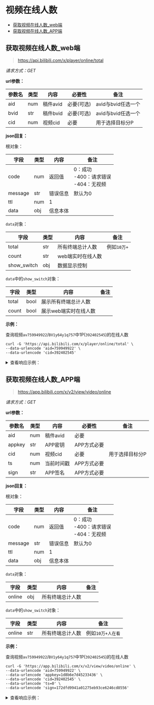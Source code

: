 # 视频在线人数

- [获取视频在线人数_web端](#获取视频在线人数_web端)
- [获取视频在线人数_APP端](#获取视频在线人数_APP端)

## 获取视频在线人数_web端

> https://api.bilibili.com/x/player/online/total

*请求方式：GET*

**url参数：**

| 参数名 | 类型 | 内容     | 必要性     | 备注               |
| ------ | ---- | -------- | ---------- | ------------------ |
| aid    | num  | 稿件avid | 必要(可选) | avid与bvid任选一个 |
| bvid   | str  | 稿件bvid | 必要(可选) | avid与bvid任选一个 |
| cid    | num  | 视频cid  | 必要       | 用于选择目标分P    |

**json回复：**

根对象：

| 字段    | 类型 | 内容     | 备注                                          |
| ------- | ---- | -------- | --------------------------------------------- |
| code    | num  | 返回值   | 0：成功<br />-400：请求错误<br />-404：无视频 |
| message | str  | 错误信息 | 默认为0                                       |
| ttl     | num  | 1        |                                               |
| data    | obj  | 信息本体 |                                               |

`data`对象：

| 字段        | 类型 | 内容              | 备注        |
| ----------- | ---- | ----------------- | ----------- |
| total       | str  | 所有终端总计人数  | 例如`10万+` |
| count       | str  | web端实时在线人数 |             |
| show_switch | obj  | 数据显示控制      |             |

`data`中的`show_switch`对象：

| 字段  | 类型 | 内容                  | 备注 |
| ----- | ---- | --------------------- | ---- |
| total | bool | 展示所有终端总计人数  |      |
| count | bool | 展示web端实时在线人数 |      |

**示例：**

查询视频`av759949922`/`BV1y64y1q757`中1P(`392402545`)的在线人数

```shell
curl -G 'https://api.bilibili.com/x/player/online/total' \
--data-urlencode 'aid=759949922' \
--data-urlencode 'cid=392402545'
```

<details>
<summary>查看响应示例：</summary>

```json
{
    "code": 0,
    "message": "0",
    "ttl": 1,
    "data": {
        "total": "9.4万+",
        "count": "50953",
        "show_switch": {
            "total": true,
            "count": true
        }
    }
}
```

</details>

## 获取视频在线人数_APP端

> https://app.bilibili.com/x/v2/view/video/online

*请求方式：GET*

**url参数：**

| 参数名 | 类型 | 内容       | 必要性      | 备注            |
| ------ | ---- | ---------- | ----------- | --------------- |
| aid    | num  | 稿件avid   | 必要        |                 |
| appkey | str  | APP密钥    | APP方式必要 |                 |
| cid    | num  | 视频cid    | 必要        | 用于选择目标分P |
| ts     | num  | 当前时间戳 | APP方式必要 |                 |
| sign   | str  | APP签名    | APP方式必要 |                 |

**json回复：**

根对象：

| 字段    | 类型 | 内容     | 备注                                          |
| ------- | ---- | -------- | --------------------------------------------- |
| code    | num  | 返回值   | 0：成功<br />-400：请求错误<br />-404：无视频 |
| message | str  | 错误信息 | 默认为0                                       |
| ttl     | num  | 1        |                                               |
| data    | obj  | 信息本体 |                                               |

`data`对象：

| 字段   | 类型 | 内容             | 备注 |
| ------ | ---- | ---------------- | ---- |
| online | obj  | 所有终端总计人数 |      |

`data`中的`show_switch`对象：

| 字段   | 类型 | 内容             | 备注              |
| ------ | ---- | ---------------- | ----------------- |
| online | str  | 所有终端总计人数 | 例如`10万+人在看` |

**示例：**

查询视频`av759949922`/`BV1y64y1q757`中1P(`392402545`)的在线人数

```shell
curl -G 'https://app.bilibili.com/x/v2/view/video/online' \
--data-urlencode 'aid=759949922' \
--data-urlencode 'appkey=1d8b6e7d45233436' \
--data-urlencode 'cid=392402545' \
--data-urlencode 'ts=0' \
--data-urlencode 'sign=172dfd9941a01275eb93ce6246cd8556'
```

<details>
<summary>查看响应示例：</summary>


```json
{
    "code": 0,
    "message": "0",
    "ttl": 1,
    "data": {
        "online": {
            "total_text": "8.8万+人在看"
        }
    }
}
```

</details>